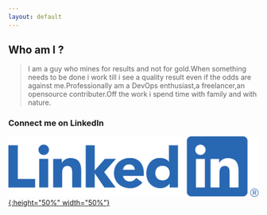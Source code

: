 ```yaml
---
layout: default
---
```


## Who am I ?

> I am a guy who mines for results and not for gold.When something needs to be done i work till i see a quality result even if the odds are against me.Professionally am a DevOps enthusiast,a freelancer,an opensource contributer.Off the work i spend time with family and with nature. 


### Connect me on LinkedIn 

[![LinkedIN](logo/LI-Logo.png){:height="50%" width="50%"}](https://in.linkedin.com/in/vaisakh-reghunadhan)


